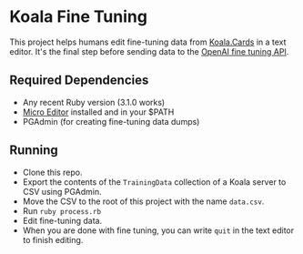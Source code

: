 # Koala Fine Tuning

This project helps humans edit fine-tuning data from [Koala.Cards](http://koala.cards/) in a text editor. It's the final step before sending data to the [OpenAI fine tuning API](https://platform.openai.com/docs/guides/fine-tuning/when-to-use-fine-tuning).

## Required Dependencies

 * Any recent Ruby version (3.1.0 works)
 * [Micro Editor](https://micro-editor.github.io/) installed and in your $PATH
 * PGAdmin (for creating fine-tuning data dumps)

## Running

 * Clone this repo.
 * Export the contents of the `TrainingData` collection of a Koala server to CSV using PGAdmin.
 * Move the CSV to the root of this project with the name `data.csv`.
 * Run `ruby process.rb`
 * Edit fine-tuning data.
 * When you are done with fine tuning, you can write `quit` in the text editor to finish editing.
